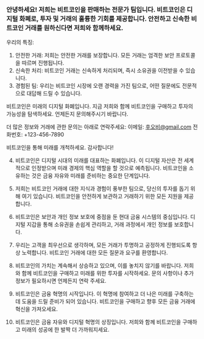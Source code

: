 ### 안녕하세요! 저희는 비트코인을 판매하는 전문가 팀입니다. 비트코인은 디지털 화폐로, 투자 및 거래의 훌륭한 기회를 제공합니다. 안전하고 신속한 비트코인 거래를 원하신다면 저희와 함께하세요.

우리의 특징:
1. 안전한 거래: 저희는 안전한 거래를 보장합니다. 모든 거래는 엄격한 보안 프로토콜을 따르며 진행됩니다.
2. 신속한 처리: 비트코인 거래는 신속하게 처리되며, 즉시 소유권을 이전받을 수 있습니다.
3. 경험된 팀: 우리는 비트코인 시장에 오랜 경력을 가진 팀으로, 어떤 질문에도 전문적으로 대답해 드릴 수 있습니다.

비트코인은 미래의 디지털 화폐입니다. 지금 저희와 함께 비트코인을 구매하고 투자의 가능성을 탐색하세요. 언제든지 문의해주시기 바랍니다.

더 많은 정보와 거래에 관한 문의는 아래로 연락주세요:
이메일: 후오비@gmail.com 
전화번호: +123-456-7890

비트코인을 통해 미래를 개척하세요. 감사합니다!

4. 비트코인은 디지털 시대의 미래를 대표하는 화폐입니다. 이 디지털 자산은 전 세계적으로 인정받으며 미래 경제의 핵심 역할을 할 것으로 예측됩니다. 비트코인을 소유하는 것은 금융 자유와 미래를 준비하는 중요한 단계입니다.

5. 저희는 비트코인 거래에 대한 지식과 경험이 풍부한 팀으로, 당신의 투자를 돕기 위해 여기 있습니다. 비트코인을 안전하게 보관하고 거래하기 위한 모든 지원을 제공합니다.

6. 비트코인은 보안과 개인 정보 보호에 중점을 둔 현대 금융 시스템의 중심입니다. 디지털 지갑을 통해 소유권을 손쉽게 관리하고, 거래 과정에서 개인 정보를 보호합니다.

7. 우리는 고객을 최우선으로 생각하며, 모든 거래가 투명하고 공정하게 진행되도록 항상 노력합니다. 비트코인 거래에 대한 모든 질문과 요구를 환영합니다.

8. 비트코인의 가치는 계속해서 상승하고 있으며, 이를 놓치지 않기를 바랍니다. 저희와 함께 비트코인을 구매하고 미래를 위한 투자를 시작하세요. 문의 사항이나 추가 정보가 필요하시면 언제든지 연락 주세요.

9. 비트코인은 금융 혁명의 시작입니다. 이 혁명에 참여하고 더 나은 미래를 구축하는데 도움을 드릴 준비가 되어 있습니다. 비트코인을 구매하고 향후 모든 금융 거래에 혁신을 가져오세요.

10. 비트코인은 금융 자유와 디지털 혁명의 상징입니다. 저희와 함께 비트코인을 구매하고 미래의 성공에 한 발짝 더 가까워지세요.


